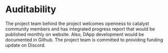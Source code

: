 # Auditability

The project team behind the project welcomes openness to catalyst community members and has integrated progress report that would be published monthly on website. Also, DApp development would be documented in Github. The project team is committed to providing funding update on Discord. 
